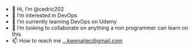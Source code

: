 - 👋 Hi, I’m @cedric202
- 👀 I’m interested in DevOps
- 🌱 I’m currently learning DevOps on Udemy
- 💞️ I’m looking to collaborate on anything a non programmer can learn on this
- 📫 How to reach me ...kwenaitec@gmail.com

<!---
cedric202/cedric202 is a ✨ special ✨ repository because its `README.md` (this file) appears on your GitHub profile.
You can click the Preview link to take a look at your changes.
--->
